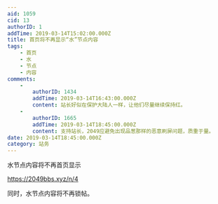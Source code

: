 ```yaml
---
aid: 1059
cid: 13
authorID: 1
addTime: 2019-03-14T15:02:00.000Z
title: 首页将不再显示“水”节点内容
tags:
    - 首页
    - 水
    - 节点
    - 内容
comments:
    -
        authorID: 1434
        addTime: 2019-03-14T16:43:00.000Z
        content: 站长好似在保护大陆人一样，让他们尽量继续保持红。
    -
        authorID: 1665
        addTime: 2019-03-14T18:45:00.000Z
        content: 支持站长，2049应避免出现品葱那样的恶意刷屏问题，质重于量。
date: 2019-03-14T18:45:00.000Z
category: 站务
---
```


水节点内容将不再首页显示

https://2049bbs.xyz/n/4

同时，水节点内容将不再锁帖。
